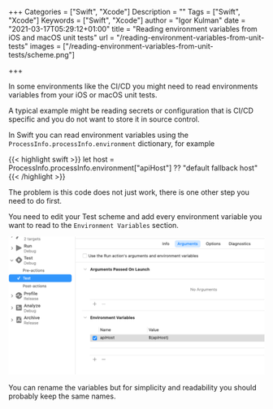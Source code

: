 +++
Categories = ["Swift", "Xcode"]
Description = ""
Tags = ["Swift", "Xcode"]
Keywords = ["Swift", "Xcode"]
author = "Igor Kulman"
date = "2021-03-17T05:29:12+01:00"
title = "Reading environment variables from iOS and macOS unit tests"
url = "/reading-environment-variables-from-unit-tests"
images = ["/reading-environment-variables-from-unit-tests/scheme.png"]

+++

In some environments like the CI/CD you might need to read environments variables from your iOS or macOS unit tests. 

A typical example might be reading secrets or configuration that is CI/CD specific and you do not want to store it in source control.

In Swift you can read environment variables using the `ProcessInfo.processInfo.environment` dictionary, for example

{{< highlight swift >}}
let host = ProcessInfo.processInfo.environment["apiHost"] ?? "default fallback host"
{{< /highlight >}}

The problem is this code does not just work, there is one other step you need to do first.

You need to edit your Test scheme and add every environment variable you want to read to the `Environment Variables` section. 

![Test scheme environment variables](scheme.png)

You can rename the variables but for simplicity and readability you should probably keep the same names.

<!--more-->